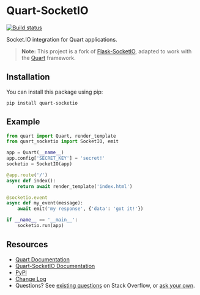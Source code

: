 # Quart-SocketIO

[![Build status](https://github.com/seu-usuario/quart-socketio/workflows/build/badge.svg)](https://github.com/seu-usuario/quart-socketio/actions)

Socket.IO integration for Quart applications.

> **Note:** This project is a fork of [Flask-SocketIO](https://github.com/miguelgrinberg/Flask-SocketIO), adapted to work with the [Quart](https://pgjones.gitlab.io/quart/) framework.

## Installation

You can install this package using pip:

    pip install quart-socketio

## Example

```py
from quart import Quart, render_template
from quart_socketio import SocketIO, emit

app = Quart(__name__)
app.config['SECRET_KEY'] = 'secret!'
socketio = SocketIO(app)

@app.route('/')
async def index():
    return await render_template('index.html')

@socketio.event
async def my_event(message):
    await emit('my response', {'data': 'got it!'})

if __name__ == '__main__':
    socketio.run(app)
```

## Resources

- [Quart Documentation](https://pgjones.gitlab.io/quart/)
- [Quart-SocketIO Documentation](https://github.com/seu-usuario/quart-socketio)
- [PyPI](https://pypi.python.org/pypi/quart-socketio)
- [Change Log](https://github.com/seu-usuario/quart-socketio/blob/main/CHANGES.md)
- Questions? See [existing questions](https://stackoverflow.com/questions/tagged/quart-socketio) on Stack Overflow, or [ask your own](https://stackoverflow.com/questions/ask?tags=python+quart-socketio+python-socketio).
